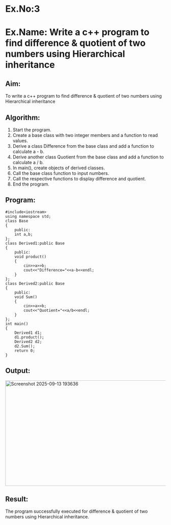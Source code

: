 # Ex.No:3
# Ex.Name: Write a c++ program to find difference & quotient  of two numbers using Hierarchical inheritance

## Aim:
To write a c++ program to find difference & quotient  of two numbers using Hierarchical inheritance

## Algorithm:
1. Start the program.
2. Create a base class with two integer members and a function to read values.
3. Derive a class Difference from the base class and add a function to calculate a - b.
4. Derive another class Quotient from the base class and add a function to calculate a / b.
5. In main(), create objects of derived classes.
6. Call the base class function to input numbers.
7. Call the respective functions to display difference and quotient.
8. End the program.

## Program:
```
#include<iostream>
using namespace std;
class Base
{
    public:
    int a,b;
};
class Derived1:public Base
{
    public:
    void product()
    {
        cin>>a>>b;
        cout<<"Difference="<<a-b<<endl;
    }
};
class Derived2:public Base
{
    public:
    void Sum()
    {
        cin>>a>>b;
        cout<<"Quotient="<<a/b<<endl;
    }
};
int main()
{
    Derived1 d1;
    d1.product();
    Derived2 d2;
    d2.Sum();
    return 0;
}
```

## Output:
<img width="793" height="330" alt="Screenshot 2025-09-13 193636" src="https://github.com/user-attachments/assets/f6469beb-44b5-483f-9fdd-980228b9f838" />


## Result:
The program successfully executed for difference & quotient  of two numbers using Hierarchical inheritance.

